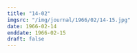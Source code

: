 ```yaml
---
title: "14-02"
imgsrc: "/img/journal/1966/02/14-15.jpg"
date: 1966-02-14
enddate: 1966-02-15
draft: false
---
```


<!-- fix pre-formatted input -->
